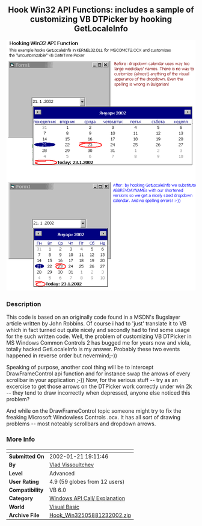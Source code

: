 ﻿<div align="center">

## Hook Win32 API Functions: includes a sample of customizing VB DTPicker by hooking GetLocaleInfo

<img src="PIC20021231649182577.gif">
</div>

### Description

This code is based on an originally code found in a MSDN's Bugslayer article written by John Robbins. Of course i had to 'just' translate it to VB which in fact turned out quite nicely and secondly had to find some usage for the such written code. Well, the problem of customizing VB DTPicker in MS Windows Common Controls 2 has bugged me for years now and viola, totally hacked GetLocaleInfo is my answer. Probably these two events happened in reverse order but nevermind;-))

Speaking of purpose, another cool thing will be to intercept DrawFrameControl api function and for instance swap the arrows of every scrollbar in your application ;-)) Now, for the serious stuff -- try as an excercise to get those arrows on the DTPicker work correctly under win 2k -- they tend to draw incorrectly when depressed, anyone else noticed this problem?

And while on the DrawFrameControl topic someone might try to fix the freaking Microsoft Windowless Controls .ocx. It has all sort of drawing problems -- most noteably scrollbars and dropdown arrows.
 
### More Info
 


<span>             |<span>
---                |---
**Submitted On**   |2002-01-21 19:11:46
**By**             |[Vlad Vissoultchev](https://github.com/Planet-Source-Code/PSCIndex/blob/master/ByAuthor/vlad-vissoultchev.md)
**Level**          |Advanced
**User Rating**    |4.9 (59 globes from 12 users)
**Compatibility**  |VB 6\.0
**Category**       |[Windows API Call/ Explanation](https://github.com/Planet-Source-Code/PSCIndex/blob/master/ByCategory/windows-api-call-explanation__1-39.md)
**World**          |[Visual Basic](https://github.com/Planet-Source-Code/PSCIndex/blob/master/ByWorld/visual-basic.md)
**Archive File**   |[Hook\_Win32505881232002\.zip](https://github.com/Planet-Source-Code/vlad-vissoultchev-hook-win32-api-functions-includes-a-sample-of-customizing-vb-dtpicker-by__1-31105/archive/master.zip)








